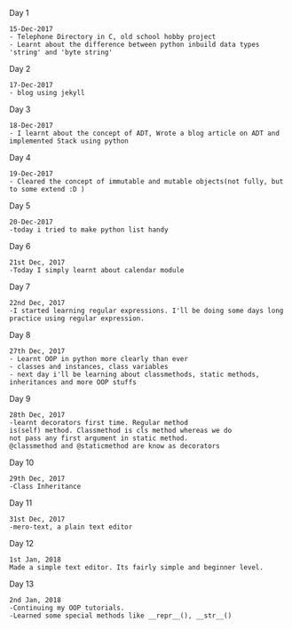 Day 1

    15-Dec-2017
    - Telephone Directory in C, old school hobby project
    - Learnt about the difference between python inbuild data types 'string' and 'byte string'
    
Day 2

    17-Dec-2017
    - blog using jekyll

Day 3

    18-Dec-2017
    - I learnt about the concept of ADT, Wrote a blog article on ADT and implemented Stack using python

Day 4

    19-Dec-2017
    - Cleared the concept of immutable and mutable objects(not fully, but to some extend :D )
    
    
Day 5

    20-Dec-2017
    -today i tried to make python list handy
    
Day 6

    21st Dec, 2017
    -Today I simply learnt about calendar module
    
Day 7

    22nd Dec, 2017
    -I started learning regular expressions. I'll be doing some days long practice using regular expression.
    
Day 8

    27th Dec, 2017
    - Learnt OOP in python more clearly than ever
    - classes and instances, class variables
    - next day i'll be learning about classmethods, static methods, 
    inheritances and more OOP stuffs
    
Day 9 

    28th Dec, 2017
    -learnt decorators first time. Regular method 
    is(self) method. Classmethod is cls method whereas we do 
    not pass any first argument in static method. 
    @classmethod and @staticmethod are know as decorators
    
Day 10

    29th Dec, 2017
    -Class Inheritance
    
Day 11

    31st Dec, 2017
    -mero-text, a plain text editor
    
Day 12

    1st Jan, 2018
    Made a simple text editor. Its fairly simple and beginner level.
    
Day 13

    2nd Jan, 2018
    -Continuing my OOP tutorials.
    -Learned some special methods like __repr__(), __str__() 
    